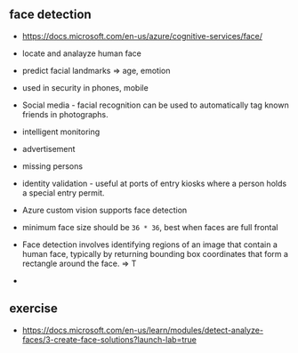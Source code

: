 face detection
--------------
- https://docs.microsoft.com/en-us/azure/cognitive-services/face/
- locate and analayze human face
- predict facial landmarks => age, emotion
- used in security in phones, mobile
- Social media - facial recognition can be used to automatically tag known friends in photographs.
- intelligent monitoring
- advertisement
- missing persons
- identity validation - useful at ports of entry kiosks where a person holds a special entry permit.

- Azure custom vision supports face detection
- minimum face size should be `36 * 36`, best when faces are full frontal

- Face detection involves identifying regions of an image that contain a human face, typically by returning bounding box coordinates that form a rectangle around the face. => T

-  

exercise
--

- https://docs.microsoft.com/en-us/learn/modules/detect-analyze-faces/3-create-face-solutions?launch-lab=true

